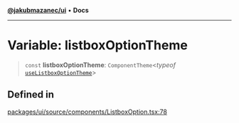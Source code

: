 [**@jakubmazanec/ui**](../README.md) • **Docs**

---

# Variable: listboxOptionTheme

> `const` **listboxOptionTheme**: `ComponentTheme`\<_typeof_
> [`useListboxOptionTheme`](../functions/useListboxOptionTheme.md)\>

## Defined in

[packages/ui/source/components/ListboxOption.tsx:78](https://github.com/jakubmazanec/tools/blob/6ed2cc9bf798455a62cfc34def34fef748169fa2/packages/ui/source/components/ListboxOption.tsx#L78)
